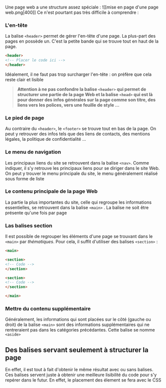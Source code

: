 Une page web a une structure assez spéciale :
![[mise en page d'une page web.png|400]]
Ce n'est pourtant pas très difficile à comprendre :

### L'en-tête
La balise `<header>` permet de gérer l'en-tête d'une page. La plus-part des pages en possède un. C'est la petite bande qui se trouve tout en haut de la page.
```html
<header>
<!-- Placer le code ici -->
</header>
```
Idéalement, il ne faut pas trop surcharger l'en-tête : on préfère que cela reste clair et lisible
> **Attention à ne pas confondre la balise `<header>` qui permet de structurer une partie de la page Web et la balise `<head>` qui est là pour donner des infos générales sur la page comme son titre, des liens vers les polices, vers une feuille de style ...**


### Le pied de page
Au contraire du `<header>`, le `<footer>` se trouve tout en bas de la page. On peut y retrouver des infos tels que des liens de contacts, des mentions légales, la politique de confidentialité ...

### Le menu de navigation
Les principaux liens du site se retrouvent dans la balise `<nav>`. Comme indiquer, il s'y retrouve les principaux liens pour se diriger dans le site Web. On peut y trouver le menu principale du site, le menu généralement réalisé sous forme de liste

### Le contenu principale de la page Web
La partie la plus importantes du site, celle qui regroupe les informations essentielles, se retrouvent dans la balise `<main>` . La balise ne soit être présente qu'une fois par page

### Las balises section
Il est possible de regrouper les éléments d'une page se trouvant dans le `<main>` par *thématiques*. Pour cela, il suffit d'utiliser des balises `<section>` :
```html
<main>

<section>
<!-- Code -->
</section>

<section>
<!-- Code -->
</section>

</main>
```

### Mettre du contenu supplémentaire
Généralement, les informations qui sont placées sur le côté (gauche ou droit) de la balise `<main>`  sont des informations supplémentaires qui ne rentreraient pas dans les catégories précédantes. Cette balise se nomme `<aside>`

## Des balises servant seulement à structurer la page
En effet, il est tout à fait d'obtenir le même résultat avec ou sans balises. Ces balises servent juste à obtenir une meilleure lisibilité du code pour s'y repérer dans le futur. En effet, le placement des élement se fera avec le CSS